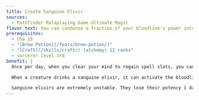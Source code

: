 ```yaml
---
title: Create Sanguine Elixir
sources:
  - Pathfinder Roleplaying Game Ultimate Magic
flavor_text: You can condense a fraction of your bloodline's power into a powerful elixir.
prerequisites:
  - Cha 15
  - "[Brew Potion](/feats/brew-potion/)"
  - "[Craft](/skills/craft/) (alchemy) 12 ranks"
  - sorcerer level 3rd
benefit: |
  Once per day, when you clear your mind to regain spell slots, you can create a sanguine elixir. When you do, pick one of your bloodline powers. You transfer that power into a small potion that any creature can drink to temporarily gain the benefit of your bloodline power. Creating a sanguine elixir takes 1 hour, and requires special oils and distillates worth 100 gp, and when you make the sanguine elixir, you lose access to the bloodline power until the next time you clear your mind to regain spell slots.

  When a creature drinks a sanguine elixir, it can activate the bloodline power anytime before the end of its next turn, as if it had access to that bloodline power. A creature that drinks the elixir cannot gain the benefit if its character level does not equal or exceed the minimum level of the bloodline power. Any level-dependent effects use the character level of the creature that drinks the sanguine elixir, or your sorcerer level, whichever is lower. Drinking a sanguine elixir is just like drinking a potion. A sanguine elixir is treated as a magic item with your caster level.

  Sanguine elixirs are extremely unstable. They lose their potency 1 day after they are created.
---
```


